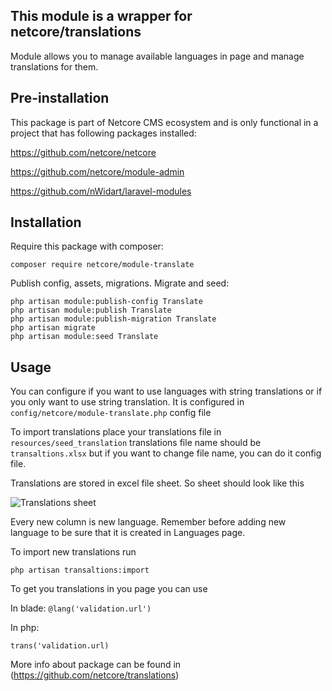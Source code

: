 ## This module is a wrapper for netcore/translations

Module allows you to manage available languages in page and manage translations for them.

## Pre-installation
This package is part of Netcore CMS ecosystem and is only functional in a project that has following packages installed:

https://github.com/netcore/netcore

https://github.com/netcore/module-admin

https://github.com/nWidart/laravel-modules

## Installation
 
 Require this package with composer:
 ```$xslt
 composer require netcore/module-translate

```
 Publish config, assets, migrations. Migrate and seed:
 
 ```$xslt
 php artisan module:publish-config Translate
 php artisan module:publish Translate
 php artisan module:publish-migration Translate
 php artisan migrate
 php artisan module:seed Translate
```

## Usage

You can configure if you want to use languages with string translations or if you only want to use string translation. It is configured in `config/netcore/module-translate.php` config file

To import translations place your translations file in `resources/seed_translation` translations file name should be `transaltions.xlsx` but if you want to change file name, you can do it config file.

Translations are stored in excel file sheet. So sheet should look like this

![Translations sheet](https://node-eu.takescreen.io/media/9/94f7983fca0ffe6f803a5841097397fd.png)

Every new column is new language. Remember before adding new language to be sure that it is created in Languages page.

To import new translations run

```$xslt
php artisan transaltions:import
```

To get you translations in you page you can use

In blade: 
```@lang('validation.url')```

In php:

```trans('validation.url)```

More info about package can be found in (https://github.com/netcore/translations)